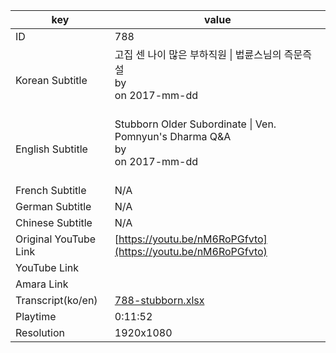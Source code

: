 |  key  |  value  |
|-------|---------|
| ID            | 788 |
| Korean Subtitle | 고집 센 나이 많은 부하직원 \| 법륜스님의 즉문즉설<br>by <br>on 2017-mm-dd<br><br>|
| English Subtitle | Stubborn Older Subordinate \| Ven. Pomnyun's Dharma Q&A<br>by <br>on 2017-mm-dd<br><br>|
| French Subtitle | N/A |
| German Subtitle | N/A |
| Chinese Subtitle | N/A |
| Original YouTube Link  | [https://youtu.be/nM6RoPGfvto](https://youtu.be/nM6RoPGfvto) |
| YouTube Link  |  |
| Amara Link    |  |
| Transcript(ko/en) | [788-stubborn.xlsx](https://github.com/jungtosociety/dharma-qna/raw/master/sub/788/788-stubborn.xlsx) |
| Playtime | 0:11:52 |
| Resolution | 1920x1080|
